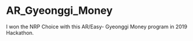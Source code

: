 # AR_Gyeonggi_Money
I won the NRP Choice with this AR/Easy- Gyeonggi Money program in 2019 Hackathon. 
